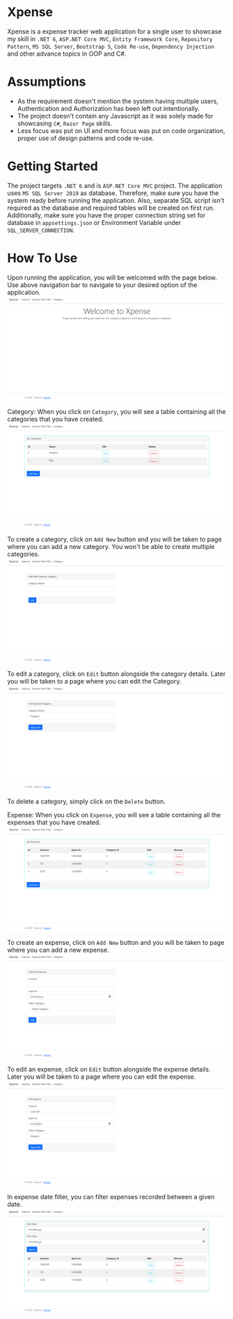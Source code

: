 # Xpense
Xpense is a expense tracker web application for a single user to showcase my skill in `.NET 6`, `ASP.NET Core MVC`, `Entity Framework Core`, `Repository Pattern`, `MS SQL Server`, `Bootstrap 5`, `Code Re-use`, `Dependency Injection` and other advance topics in OOP and C#.

# Assumptions
- As the requirement doesn't mention the system having multiple users, Authentication and Authorization has been left out intentionally.
- The project doesn't contain any Javascript as it was solely made for showcasing `C#`, `Razor Page` skills.
- Less focus was put on UI and more focus was put on code organization, proper use of design patterns and code re-use.

# Getting Started
The project targets `.NET 6` and is `ASP.NET Core MVC` project. The application uses `MS SQL Server 2019` as database. Therefore, make sure you have the system ready before running the application. Also, separate SQL script isn't required as the database and required tables will be created on first run. Additionally, make sure you have the proper connection string set for database in `appsettings.json` or Environment Variable under `SQL_SERVER_CONNECTION`.

# How To Use
Upon running the application, you will be welcomed with the page below. Use above navigation bar to navigate to your desired option of the application.
![1](https://github.com/fffffatah/Xpense/blob/master/Docs/1.png)

Category: When you click on `Category`, you will see a table containing all the categories that you have created.
![2](https://github.com/fffffatah/Xpense/blob/master/Docs/2.png)

To create a category, click on `Add New` button and you will be taken to page where you can add a new category. You won't be able to create multiple categories.
![3](https://github.com/fffffatah/Xpense/blob/master/Docs/3.png)

To edit a category, click on `Edit` button alongside the category details. Later you will be taken to a page where you can edit the Category.
![4](https://github.com/fffffatah/Xpense/blob/master/Docs/4.png)

To delete a category, simply click on the `Delete` button.

Expense: When you click on `Expense`, you will see a table containing all the expenses that you have created.
![5](https://github.com/fffffatah/Xpense/blob/master/Docs/5.png)

To create an expense, click on `Add New` button and you will be taken to page where you can add a new expense.
![6](https://github.com/fffffatah/Xpense/blob/master/Docs/6.png)

To edit an expense, click on `Edit` button alongside the expense details. Later you will be taken to a page where you can edit the expense.
![7](https://github.com/fffffatah/Xpense/blob/master/Docs/7.png)

In expense date filter, you can filter expenses recorded between a given date.
![8](https://github.com/fffffatah/Xpense/blob/master/Docs/8.png)